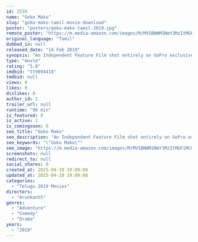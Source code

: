 ```yaml
---
id: 2539
name: "Goko Mako"
slug: "goko-mako-tamil-movie-download"
poster: "posters/goko-mako-tamil-2019.jpg"
remote_poster: "https://m.media-amazon.com/images/M/MV5BNWM1NmY3MzItMGFiMC00YmY2LWEzZDgtZDAyOGFmMzhmZmZmXkEyXkFqcGdeQXVyMTAwMTAwNjE4._V1_SX300.jpg"
original_language: "Tamil"
dubbed_in: null
released_date: "14 Feb 2019"
synopsis: "An Independent Feature Film shot entirely on GoPro exclusively for people who love craziness."
type: "movie"
rating: "5.8"
imdbid: "tt9894418"
tmdbid: null
views: 0
likes: 0
dislikes: 0
author_id: 1
trailer_url: null
runtime: "96 min"
is_featured: 0
is_active: 1
is_comingsoon: 0
seo_title: "Goko Mako"
seo_description: "An Independent Feature Film shot entirely on GoPro exclusively for people who love craziness."
seo_keywords: "\"Goko Mako\""
seo_image: "https://m.media-amazon.com/images/M/MV5BNWM1NmY3MzItMGFiMC00YmY2LWEzZDgtZDAyOGFmMzhmZmZmXkEyXkFqcGdeQXVyMTAwMTAwNjE4._V1_SX300.jpg"
screenshots: null
redirect_to: null
social_shares: 0
created_at: 2025-04-10 19:09:08
updated_at: 2025-04-10 19:09:08
categories:
  - "Telugu 2019 Movies"
directors:
  - "Arunkanth"
genres:
  - "Adventure"
  - "Comedy"
  - "Drama"
years:
  - "2019"
---
```

